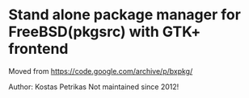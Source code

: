 # Stand alone package manager for FreeBSD(pkgsrc) with GTK+ frontend
Moved from https://code.google.com/archive/p/bxpkg/

Author: Kostas Petrikas
Not maintained since 2012! 
